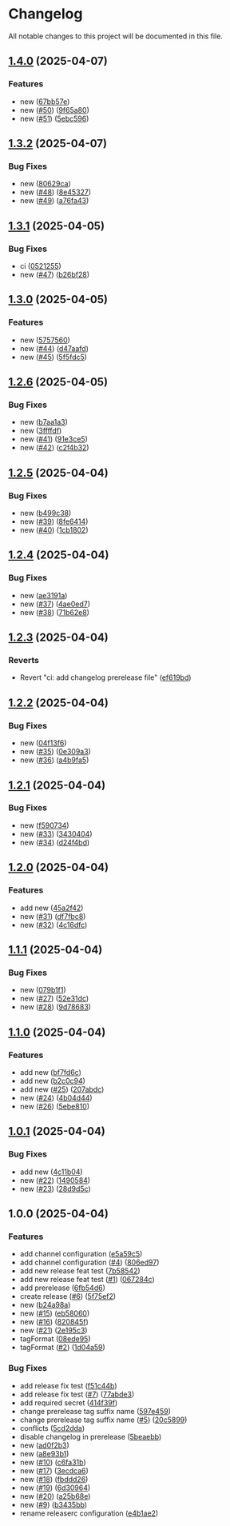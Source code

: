 # Changelog

All notable changes to this project will be documented in this file.

## [1.4.0](https://github.com/glenonmateus/semantic-release/compare/1.3.2...1.4.0) (2025-04-07)


### Features

* new ([67bb57e](https://github.com/glenonmateus/semantic-release/commit/67bb57e25b9ad000a1089d8b50e0722182b9f9c9))
* new ([#50](https://github.com/glenonmateus/semantic-release/issues/50)) ([9f65a80](https://github.com/glenonmateus/semantic-release/commit/9f65a80352eddecdf5df060202ea9af807100f4b))
* new ([#51](https://github.com/glenonmateus/semantic-release/issues/51)) ([5ebc596](https://github.com/glenonmateus/semantic-release/commit/5ebc596c47b2c5a43e96a44d5e5a812c1170dc41))

## [1.3.2](https://github.com/glenonmateus/semantic-release/compare/1.3.1...1.3.2) (2025-04-07)


### Bug Fixes

* new ([80629ca](https://github.com/glenonmateus/semantic-release/commit/80629cacae39160cf2a7a3d3927168aeabba61b2))
* new ([#48](https://github.com/glenonmateus/semantic-release/issues/48)) ([8e45327](https://github.com/glenonmateus/semantic-release/commit/8e453279cf482daadfb05203fd8e0ee46eed99f4))
* new ([#49](https://github.com/glenonmateus/semantic-release/issues/49)) ([a76fa43](https://github.com/glenonmateus/semantic-release/commit/a76fa431fb9e8600a276ff441b4e64d1680196c1))

## [1.3.1](https://github.com/glenonmateus/semantic-release/compare/1.3.0...1.3.1) (2025-04-05)


### Bug Fixes

* ci ([0521255](https://github.com/glenonmateus/semantic-release/commit/052125567eb2bff8610fdbb8a3ee131fbb2f00fe))
* new ([#47](https://github.com/glenonmateus/semantic-release/issues/47)) ([b26bf28](https://github.com/glenonmateus/semantic-release/commit/b26bf2819d3eb61bb4c32d1f35a6c305788defc8))

## [1.3.0](https://github.com/glenonmateus/semantic-release/compare/1.2.6...1.3.0) (2025-04-05)


### Features

* new ([5757560](https://github.com/glenonmateus/semantic-release/commit/575756074229efe08ade99d14860fd6621ec8cbb))
* new ([#44](https://github.com/glenonmateus/semantic-release/issues/44)) ([d47aafd](https://github.com/glenonmateus/semantic-release/commit/d47aafd6a1df8cbbbc7047d5600da18b2d302359))
* new ([#45](https://github.com/glenonmateus/semantic-release/issues/45)) ([5f5fdc5](https://github.com/glenonmateus/semantic-release/commit/5f5fdc55e7f241c732dd3001735fa2b7fa82f8bf))

## [1.2.6](https://github.com/glenonmateus/semantic-release/compare/1.2.5...1.2.6) (2025-04-05)


### Bug Fixes

* new ([b7aa1a3](https://github.com/glenonmateus/semantic-release/commit/b7aa1a3b8e188eed33e885a28d222fdac5eaa971))
* new ([3ffffdf](https://github.com/glenonmateus/semantic-release/commit/3ffffdf756352e52e554f644aa216bc0b27fc1e4))
* new ([#41](https://github.com/glenonmateus/semantic-release/issues/41)) ([91e3ce5](https://github.com/glenonmateus/semantic-release/commit/91e3ce5f5cbde42a3e0570e9817375f8cdd1396a))
* new ([#42](https://github.com/glenonmateus/semantic-release/issues/42)) ([c2f4b32](https://github.com/glenonmateus/semantic-release/commit/c2f4b327f7304c6f45a1bcbfeee4b3a0db5a505e))

## [1.2.5](https://github.com/glenonmateus/semantic-release/compare/1.2.4...1.2.5) (2025-04-04)


### Bug Fixes

* new ([b499c38](https://github.com/glenonmateus/semantic-release/commit/b499c3856412d99b6f19f46d20778adf8a6e88b0))
* new ([#39](https://github.com/glenonmateus/semantic-release/issues/39)) ([8fe6414](https://github.com/glenonmateus/semantic-release/commit/8fe64141a6650248193b4275d514ec6c972f62bb))
* new ([#40](https://github.com/glenonmateus/semantic-release/issues/40)) ([1cb1802](https://github.com/glenonmateus/semantic-release/commit/1cb1802f0b62de475f9c48c951e6a7ebc3dd6ceb))

## [1.2.4](https://github.com/glenonmateus/semantic-release/compare/1.2.3...1.2.4) (2025-04-04)


### Bug Fixes

* new ([ae3191a](https://github.com/glenonmateus/semantic-release/commit/ae3191ad519e0290b2131a717351b0304650f98f))
* new ([#37](https://github.com/glenonmateus/semantic-release/issues/37)) ([4ae0ed7](https://github.com/glenonmateus/semantic-release/commit/4ae0ed7d58d7b19d81751371bb79bde277602a41))
* new ([#38](https://github.com/glenonmateus/semantic-release/issues/38)) ([71b62e8](https://github.com/glenonmateus/semantic-release/commit/71b62e8fc68662ff8007577bdd8a32fb52cd289f))

## [1.2.3](https://github.com/glenonmateus/semantic-release/compare/1.2.2...1.2.3) (2025-04-04)


### Reverts

* Revert "ci: add changelog prerelease file" ([ef619bd](https://github.com/glenonmateus/semantic-release/commit/ef619bd4c3cb87a4c91d28902352131fdf8335d9))

## [1.2.2](https://github.com/glenonmateus/semantic-release/compare/1.2.1...1.2.2) (2025-04-04)


### Bug Fixes

* new ([04f13f6](https://github.com/glenonmateus/semantic-release/commit/04f13f6d23af81accc96205246f73e68abad783b))
* new ([#35](https://github.com/glenonmateus/semantic-release/issues/35)) ([0e309a3](https://github.com/glenonmateus/semantic-release/commit/0e309a384cabe1d0ed6f67841344f25ff400e6a9))
* new ([#36](https://github.com/glenonmateus/semantic-release/issues/36)) ([a4b9fa5](https://github.com/glenonmateus/semantic-release/commit/a4b9fa521d2d78b082a147c7b0ac2279ce7954cf))

## [1.2.1](https://github.com/glenonmateus/semantic-release/compare/1.2.0...1.2.1) (2025-04-04)


### Bug Fixes

* new ([f590734](https://github.com/glenonmateus/semantic-release/commit/f5907341c884690082839ad1ca062a06dda0146f))
* new ([#33](https://github.com/glenonmateus/semantic-release/issues/33)) ([3430404](https://github.com/glenonmateus/semantic-release/commit/3430404d366e87f869f6c9b38e94c80559d5434b))
* new ([#34](https://github.com/glenonmateus/semantic-release/issues/34)) ([d24f4bd](https://github.com/glenonmateus/semantic-release/commit/d24f4bd573367929ece64d9ce9d920c38bf28b0a))

## [1.2.0](https://github.com/glenonmateus/semantic-release/compare/1.1.1...1.2.0) (2025-04-04)


### Features

* add new ([45a2f42](https://github.com/glenonmateus/semantic-release/commit/45a2f42319df6b754ba5855aeac1e44ff9791d79))
* new ([#31](https://github.com/glenonmateus/semantic-release/issues/31)) ([df7fbc8](https://github.com/glenonmateus/semantic-release/commit/df7fbc8e08dbc3b1f67f358b4a89f45db48870c6))
* new ([#32](https://github.com/glenonmateus/semantic-release/issues/32)) ([4c16dfc](https://github.com/glenonmateus/semantic-release/commit/4c16dfc495dcac48dc5de0d5765e1b607a44de31))

## [1.1.1](https://github.com/glenonmateus/semantic-release/compare/1.1.0...1.1.1) (2025-04-04)


### Bug Fixes

* new ([079b1f1](https://github.com/glenonmateus/semantic-release/commit/079b1f13f4aadf378a6f3f9daee935c6934091e4))
* new ([#27](https://github.com/glenonmateus/semantic-release/issues/27)) ([52e31dc](https://github.com/glenonmateus/semantic-release/commit/52e31dcaf9421cf3ed37a50db2d3e689fc7d8d08))
* new ([#28](https://github.com/glenonmateus/semantic-release/issues/28)) ([9d78683](https://github.com/glenonmateus/semantic-release/commit/9d786834e8f55465fb285c35a29ed3b889e7eab9))

## [1.1.0](https://github.com/glenonmateus/semantic-release/compare/1.0.1...1.1.0) (2025-04-04)


### Features

* add new ([bf7fd6c](https://github.com/glenonmateus/semantic-release/commit/bf7fd6c1badc1767ab2a0d3434e754baffd4056d))
* add new ([b2c0c94](https://github.com/glenonmateus/semantic-release/commit/b2c0c94d846f98798916853df450158c2947e387))
* add new ([#25](https://github.com/glenonmateus/semantic-release/issues/25)) ([207abdc](https://github.com/glenonmateus/semantic-release/commit/207abdcb7fa3726af92759cb4095023a519094b3))
* new ([#24](https://github.com/glenonmateus/semantic-release/issues/24)) ([4b04d44](https://github.com/glenonmateus/semantic-release/commit/4b04d44c209b00e97a1df2c10a0ef46c82a16568))
* new ([#26](https://github.com/glenonmateus/semantic-release/issues/26)) ([5ebe810](https://github.com/glenonmateus/semantic-release/commit/5ebe81099aab05198eed1e1f301dc847912b79f2))

## [1.0.1](https://github.com/glenonmateus/semantic-release/compare/1.0.0...1.0.1) (2025-04-04)


### Bug Fixes

* add new ([4c11b04](https://github.com/glenonmateus/semantic-release/commit/4c11b04493be33b6a351deafe33481b0a2a00b41))
* new ([#22](https://github.com/glenonmateus/semantic-release/issues/22)) ([1490584](https://github.com/glenonmateus/semantic-release/commit/1490584aa7eb3be0e013cb7a62d57ae32d95b37f))
* new ([#23](https://github.com/glenonmateus/semantic-release/issues/23)) ([28d9d5c](https://github.com/glenonmateus/semantic-release/commit/28d9d5ca56566767b5da66a03ad3c3b109ae0f10))

## 1.0.0 (2025-04-04)


### Features

* add channel configuration ([e5a59c5](https://github.com/glenonmateus/semantic-release/commit/e5a59c5fdffc4451d262f9c53fdd85d02e74dd43))
* add channel configuration ([#4](https://github.com/glenonmateus/semantic-release/issues/4)) ([806ed97](https://github.com/glenonmateus/semantic-release/commit/806ed9781ecf892a369aa1998c954e456f77f977))
* add new release feat test ([7b58542](https://github.com/glenonmateus/semantic-release/commit/7b58542fab02235b2d8a0cfb5afe64937909ca12))
* add new release feat test ([#1](https://github.com/glenonmateus/semantic-release/issues/1)) ([067284c](https://github.com/glenonmateus/semantic-release/commit/067284c7d086cf981fa1e8ed98ffe64d2ec71672))
* add prerelease ([6fb54d6](https://github.com/glenonmateus/semantic-release/commit/6fb54d60a4c1d68025c06983e1337a44ab20b5b5))
* create release ([#6](https://github.com/glenonmateus/semantic-release/issues/6)) ([5f75ef2](https://github.com/glenonmateus/semantic-release/commit/5f75ef20e6b2335b7dff7103facd940cbd94e3a7))
* new ([b24a98a](https://github.com/glenonmateus/semantic-release/commit/b24a98ab63c6318ab214d9b5c478230d1a7f1c60))
* new ([#15](https://github.com/glenonmateus/semantic-release/issues/15)) ([eb58060](https://github.com/glenonmateus/semantic-release/commit/eb58060c97a506ccc7198b136a2a2c59967811e1))
* new ([#16](https://github.com/glenonmateus/semantic-release/issues/16)) ([820845f](https://github.com/glenonmateus/semantic-release/commit/820845f4bb0203f51a63e64ac75096eb188ea08d))
* new ([#21](https://github.com/glenonmateus/semantic-release/issues/21)) ([2e195c3](https://github.com/glenonmateus/semantic-release/commit/2e195c3ed37675764bd5b4fbcb2ae791175c98e9))
* tagFormat ([08ede95](https://github.com/glenonmateus/semantic-release/commit/08ede950ef3e53498f4823ddacd283e722a21153))
* tagFormat ([#2](https://github.com/glenonmateus/semantic-release/issues/2)) ([1d04a59](https://github.com/glenonmateus/semantic-release/commit/1d04a598ed106096437c0913c153557ded292e7d))


### Bug Fixes

* add release fix test ([f51c44b](https://github.com/glenonmateus/semantic-release/commit/f51c44b9fc91a197ab9511cfdbd8e226ea234d4a))
* add release fix test ([#7](https://github.com/glenonmateus/semantic-release/issues/7)) ([77abde3](https://github.com/glenonmateus/semantic-release/commit/77abde3857ce2c29b578f16aa0a26d1a53b1c065))
* add required secret ([414f39f](https://github.com/glenonmateus/semantic-release/commit/414f39fd979cef6e5c7ab8c55932d316519d1514))
* change prerelease tag suffix name ([597e459](https://github.com/glenonmateus/semantic-release/commit/597e459d7c05f7c18f2f5fc8b9f2b332e14b7899))
* change prerelease tag suffix name ([#5](https://github.com/glenonmateus/semantic-release/issues/5)) ([20c5899](https://github.com/glenonmateus/semantic-release/commit/20c58994d993892445de7c9a8f25db2912f01980))
* conflicts ([5cd2dda](https://github.com/glenonmateus/semantic-release/commit/5cd2dda1cfe467a7d1ba1973fb1f5cc602d99ae8))
* disable changelog in prerelease ([5beaebb](https://github.com/glenonmateus/semantic-release/commit/5beaebba852c07a96f375a723ca8d68a46c599ed))
* new ([ad0f2b3](https://github.com/glenonmateus/semantic-release/commit/ad0f2b3c2c5c018d0e0ee781fb9b64852ebebfcf))
* new ([a8e93b1](https://github.com/glenonmateus/semantic-release/commit/a8e93b192c0647ea6b8d72e2761596bca3090da7))
* new ([#10](https://github.com/glenonmateus/semantic-release/issues/10)) ([c6fa31b](https://github.com/glenonmateus/semantic-release/commit/c6fa31b7523655d1c25c61e93ae9ead30b4e5b67))
* new ([#17](https://github.com/glenonmateus/semantic-release/issues/17)) ([3ecdca6](https://github.com/glenonmateus/semantic-release/commit/3ecdca6db157591490109fe17a3336b42fa900a9))
* new ([#18](https://github.com/glenonmateus/semantic-release/issues/18)) ([fbddd26](https://github.com/glenonmateus/semantic-release/commit/fbddd263da9d6b2eb004afab183cb6fa1ae51ab1))
* new ([#19](https://github.com/glenonmateus/semantic-release/issues/19)) ([6d30964](https://github.com/glenonmateus/semantic-release/commit/6d309644a30b3ef7b0d046a90729ee4a3d4e808b))
* new ([#20](https://github.com/glenonmateus/semantic-release/issues/20)) ([a25b68e](https://github.com/glenonmateus/semantic-release/commit/a25b68ecb6d04667b0d8431ca3a4f0a1573fff67))
* new ([#9](https://github.com/glenonmateus/semantic-release/issues/9)) ([b3435bb](https://github.com/glenonmateus/semantic-release/commit/b3435bb7688a066d9367b8a2cb1dbf84c4267ee5))
* rename releaserc configuration ([e4b1ae2](https://github.com/glenonmateus/semantic-release/commit/e4b1ae287c13588dd530cfef9840eb270b275aae))
